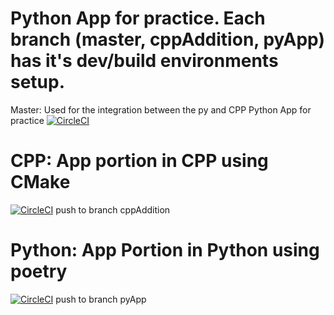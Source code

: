 # Python App for practice. Each branch (master, cppAddition, pyApp) has it's dev/build environments setup.
Master: Used for the integration between the py and CPP
Python App for practice
[![CircleCI](https://circleci.com/gh/kgbostian/potential-potato.svg?style=svg)](https://circleci.com/gh/kgbostian/potential-potato)

# CPP: App portion in CPP using CMake
[![CircleCI](https://circleci.com/gh/kgbostian/potential-potato/tree/cppAddition.svg?style=svg)](https://circleci.com/gh/kgbostian/potential-potato/tree/cppAddition)
push to branch cppAddition

# Python: App Portion in Python using poetry
[![CircleCI](https://circleci.com/gh/kgbostian/potential-potato/tree/cppAddition.svg?style=svg)](https://circleci.com/gh/kgbostian/potential-potato/tree/pyApp)
push to branch pyApp
